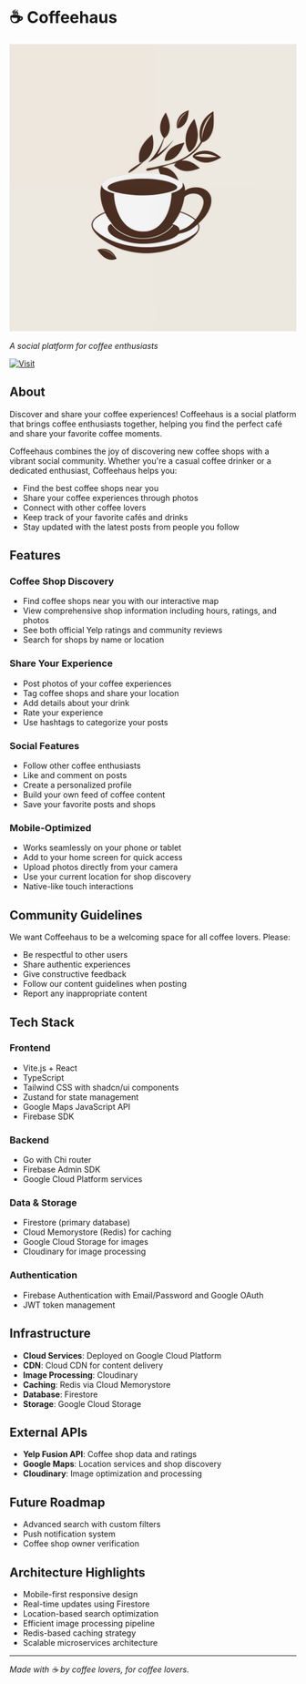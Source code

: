 # ☕ Coffeehaus

<a href="https://coffeehaus.app">
  <img src="https://github.com/johnnynu/Coffeehaus/blob/main/coffeehaus%20logo.png" alt="Coffeehaus" width="600">
</a>

*A social platform for coffee enthusiasts*

[![Visit](https://img.shields.io/badge/-Visit%20Coffeehaus-brown?style=for-the-badge&logo=coffeescript&logoColor=white)](https://coffeehaus.app)

## About

Discover and share your coffee experiences! Coffeehaus is a social platform that brings coffee enthusiasts together, helping you find the perfect café and share your favorite coffee moments.

Coffeehaus combines the joy of discovering new coffee shops with a vibrant social community. Whether you're a casual coffee drinker or a dedicated enthusiast, Coffeehaus helps you:

* Find the best coffee shops near you
* Share your coffee experiences through photos
* Connect with other coffee lovers
* Keep track of your favorite cafés and drinks
* Stay updated with the latest posts from people you follow

## Features

### Coffee Shop Discovery

* Find coffee shops near you with our interactive map
* View comprehensive shop information including hours, ratings, and photos
* See both official Yelp ratings and community reviews
* Search for shops by name or location

### Share Your Experience

* Post photos of your coffee experiences
* Tag coffee shops and share your location
* Add details about your drink
* Rate your experience
* Use hashtags to categorize your posts

### Social Features

* Follow other coffee enthusiasts
* Like and comment on posts
* Create a personalized profile
* Build your own feed of coffee content
* Save your favorite posts and shops

### Mobile-Optimized

* Works seamlessly on your phone or tablet
* Add to your home screen for quick access
* Upload photos directly from your camera
* Use your current location for shop discovery
* Native-like touch interactions

## Community Guidelines

We want Coffeehaus to be a welcoming space for all coffee lovers. Please:

* Be respectful to other users
* Share authentic experiences
* Give constructive feedback
* Follow our content guidelines when posting
* Report any inappropriate content

## Tech Stack

### Frontend

* Vite.js + React
* TypeScript
* Tailwind CSS with shadcn/ui components
* Zustand for state management
* Google Maps JavaScript API
* Firebase SDK

### Backend

* Go with Chi router
* Firebase Admin SDK
* Google Cloud Platform services

### Data & Storage

* Firestore (primary database)
* Cloud Memorystore (Redis) for caching
* Google Cloud Storage for images
* Cloudinary for image processing

### Authentication

* Firebase Authentication with Email/Password and Google OAuth
* JWT token management

## Infrastructure

* **Cloud Services**: Deployed on Google Cloud Platform
* **CDN**: Cloud CDN for content delivery
* **Image Processing**: Cloudinary
* **Caching**: Redis via Cloud Memorystore
* **Database**: Firestore
* **Storage**: Google Cloud Storage

## External APIs

* **Yelp Fusion API**: Coffee shop data and ratings
* **Google Maps**: Location services and shop discovery
* **Cloudinary**: Image optimization and processing

## Future Roadmap

* Advanced search with custom filters
* Push notification system
* Coffee shop owner verification

## Architecture Highlights

* Mobile-first responsive design
* Real-time updates using Firestore
* Location-based search optimization
* Efficient image processing pipeline
* Redis-based caching strategy
* Scalable microservices architecture

---

*Made with ☕ by coffee lovers, for coffee lovers.*
